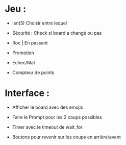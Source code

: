 # Jeu :

- len(5) Choisir entre lequel 

- Sécurité : Check si board a changé ou pas

- Roc | En passant

- Promotion

- Echec/Mat 
- Compteur de points

# Interface :

- Afficher le board avec des emojis

- Faire le Prompt pour les 2 coups possibles

- Timer avec le timeout de wait_for

- Boutons pour revenir sur les coups en arrière/avant